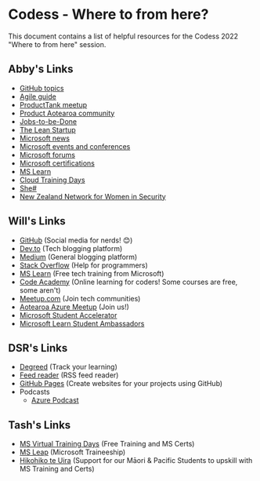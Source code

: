 # Codess - Where to from here?

This document contains a list of helpful resources for the Codess 2022 "Where to from here" session.

## Abby's Links

- [GitHub topics](https://resources.github.com/topics/)
- [Agile guide](https://www.atlassian.com/agile)
- [ProductTank meetup](https://www.mindtheproduct.com/producttank/)
- [Product Aotearoa community](https://productaotearoa.org.nz/)
- [Jobs-to-be-Done](https://jobs-to-be-done.com/jobs-to-be-done-a-framework-for-customer-needs-c883cbf61c90)
- [The Lean Startup](http://theleanstartup.com/)
- [Microsoft news](https://news.microsoft.com/)
- [Microsoft events and conferences](https://www.microsoft.com/en-us/events)
- [Microsoft forums](https://techcommunity.microsoft.com/t5/tech-community-discussion/list-of-microsoft-forums/m-p/9141)
- [Microsoft certifications](https://docs.microsoft.com/en-us/certifications/)
- [MS Learn](https://docs.microsoft.com/en-us/training/)
- [Cloud Training Days](https://www.microsoft.com/en-au/business/learn/cloud-training-events/)
- [She#](https://shesharp.org.nz/)
- [New Zealand Network for Women in Security](https://www.linkedin.com/groups/13763937/)

## Will's Links

- [GitHub](https://github.com/) (Social media for nerds! 😊)
- [Dev.to](https://dev.to/) (Tech blogging platform)
- [Medium](https://medium.com/) (General blogging platform)
- [Stack Overflow](https://stackoverflow.com/) (Help for programmers)
- [MS Learn](https://docs.microsoft.com/en-us/training/) (Free tech training from Microsoft)
- [Code Academy](https://www.codecademy.com/) (Online learning for coders! Some courses are free, some aren't)
- [Meetup.com](https://www.meetup.com/) (Join tech communities)
- [Aotearoa Azure Meetup](https://www.meetup.com/auckland-azure-usergroup/) (Join us!)
- [Microsoft Student Accelerator](https://www.microsoft.com/en-au/business/learn/cloud-training-events/cloud-skills-challenge-events/msa/)
- [Microsoft Learn Student Ambassadors](https://studentambassadors.microsoft.com/)

## DSR's Links

- [Degreed](https://degreed.com/) (Track your learning)
- [Feed reader](https://feedly.com/) (RSS feed reader)
- [GitHub Pages](https://pages.github.com/) (Create websites for your projects using GitHub)
- Podcasts
  - [Azure Podcast](https://azpodcast.azurewebsites.net/)

## Tash's Links

- [MS Virtual Training Days](https://www.microsoft.com/en-us/trainingdays/) (Free Training and MS Certs)
- [MS Leap](https://www.microsoft.com/en-us/leap/) (Microsoft Traineeship)
- [Hikohiko te Uira](https://tuputoa.org.nz/hikohiko-te-uira/) (Support for our Māori & Pacific Students to upskill with MS Training and Certs)

